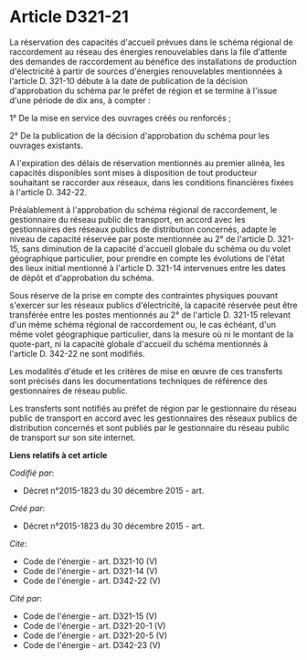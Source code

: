 # Article D321-21

La réservation des capacités d'accueil prévues dans le schéma régional de raccordement au réseau des énergies renouvelables
dans la file d'attente des demandes de raccordement au bénéfice des installations de production d'électricité à partir de
sources d'énergies renouvelables mentionnées à l'article D. 321-10 débute à la date de publication de la décision
d'approbation du schéma par le préfet de région et se termine à l'issue d'une période de dix ans, à compter : 

1° De la mise en service des ouvrages créés ou renforcés ; 

2° De la publication de la décision d'approbation du schéma pour les ouvrages existants. 

A l'expiration des délais de réservation mentionnés au premier alinéa, les capacités disponibles sont mises à disposition de
tout producteur souhaitant se raccorder aux réseaux, dans les conditions financières fixées à l'article D. 342-22. 

Préalablement à l'approbation du schéma régional de raccordement, le gestionnaire du réseau public de transport, en accord
avec les gestionnaires des réseaux publics de distribution concernés, adapte le niveau de capacité réservée par poste
mentionnée au 2° de l'article D. 321-15, sans diminution de la capacité d'accueil globale du schéma ou du volet géographique
particulier, pour prendre en compte les évolutions de l'état des lieux initial mentionné à l'article D. 321-14 intervenues
entre les dates de dépôt et d'approbation du schéma. 

Sous réserve de la prise en compte des contraintes physiques pouvant s'exercer sur les réseaux publics d'électricité, la
capacité réservée peut être transférée entre les postes mentionnés au 2° de l'article D. 321-15 relevant d'un même schéma
régional de raccordement ou, le cas échéant, d'un même volet géographique particulier, dans la mesure où ni le montant de la
quote-part, ni la capacité globale d'accueil du schéma mentionnés à l'article D. 342-22 ne sont modifiés. 

Les modalités d'étude et les critères de mise en œuvre de ces transferts sont précisés dans les documentations techniques de
référence des gestionnaires de réseau public. 

Les transferts sont notifiés au préfet de région par le gestionnaire du réseau public de transport en accord avec les
gestionnaires des réseaux publics de distribution concernés et sont publiés par le gestionnaire du réseau public de transport
sur son site internet.

**Liens relatifs à cet article**

_Codifié par_:

  - Décret n°2015-1823 du 30 décembre 2015 - art.

_Créé par_:

  - Décret n°2015-1823 du 30 décembre 2015 - art.

_Cite_:

  - Code de l'énergie - art. D321-10 (V)
  - Code de l'énergie - art. D321-14 (V)
  - Code de l'énergie - art. D342-22 (V)

_Cité par_:

  - Code de l'énergie - art. D321-15 (V)
  - Code de l'énergie - art. D321-20-1 (V)
  - Code de l'énergie - art. D321-20-5 (V)
  - Code de l'énergie - art. D342-23 (V)
